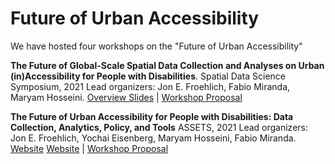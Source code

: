 # Future of Urban Accessibility
We have hosted four workshops on the "Future of Urban Accessibility"

**The Future of Global-Scale Spatial Data Collection and Analyses on Urban (in)Accessibility for People with Disabilities**.
Spatial Data Science Symposium, 2021
Lead organizers: Jon E. Froehlich, Fabio Miranda, Maryam Hosseini. 
[Overview Slides](https://docs.google.com/presentation/d/1Mqm1sixxKgiDqM9GnTXhWWqP55FaL4D7/edit#slide=id.p1) | [Workshop Proposal](https://makeabilitylab.cs.washington.edu/media/publications/Froehlich_TheFutureOfGlobal-ScaleSpatialDataCollectionAndAnalysesOnUrbanInAccessibilityForPeopleWithDisabilities_SpatialDataScienceSymposium20212021.pdf)

**The Future of Urban Accessibility for People with Disabilities: Data Collection, Analytics, Policy, and Tools**
ASSETS, 2021
Lead organizers: Jon E. Froehlich, Yochai Eisenberg, Maryam Hosseini, Fabio Miranda. [Website](https://accessiblecities.github.io/UrbanAccess2022/)
[Website](https://accessiblecities.github.io/UrbanAccess2022/) | [Workshop Proposal](https://makeabilitylab.cs.washington.edu/media/publications/Froehlich_TheFutureOfUrbanAccessibilityForPeopleWithDisabilitiesDataCollectionAnalyticsPolicyAndTools_ASSETS22WorkshoponTheFutureofUrbanAccessibility2022.pdf)
